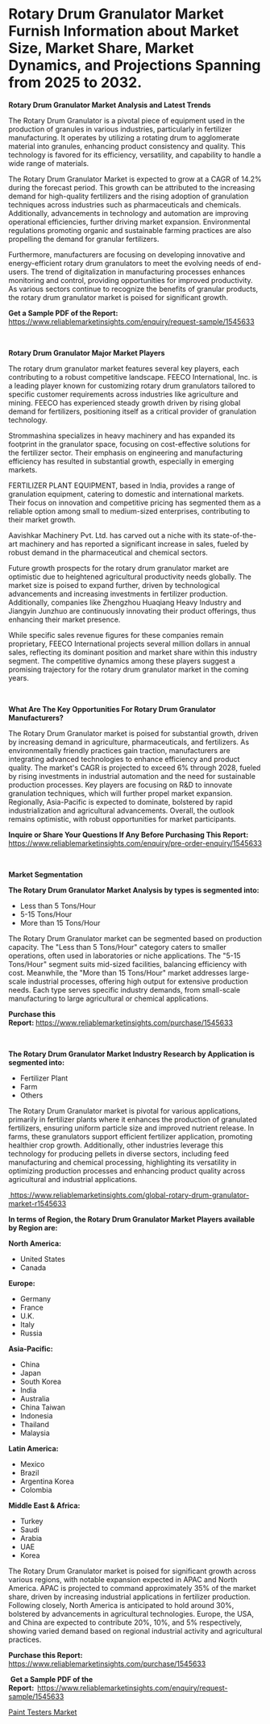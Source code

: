 <p><h1>Rotary Drum Granulator Market Furnish Information about Market Size, Market Share, Market Dynamics, and Projections Spanning from 2025 to 2032.</h1></p><p><strong>Rotary Drum Granulator Market Analysis and Latest Trends</strong></p>
<p><p>The Rotary Drum Granulator is a pivotal piece of equipment used in the production of granules in various industries, particularly in fertilizer manufacturing. It operates by utilizing a rotating drum to agglomerate material into granules, enhancing product consistency and quality. This technology is favored for its efficiency, versatility, and capability to handle a wide range of materials.</p><p>The Rotary Drum Granulator Market is expected to grow at a CAGR of 14.2% during the forecast period. This growth can be attributed to the increasing demand for high-quality fertilizers and the rising adoption of granulation techniques across industries such as pharmaceuticals and chemicals. Additionally, advancements in technology and automation are improving operational efficiencies, further driving market expansion. Environmental regulations promoting organic and sustainable farming practices are also propelling the demand for granular fertilizers.</p><p>Furthermore, manufacturers are focusing on developing innovative and energy-efficient rotary drum granulators to meet the evolving needs of end-users. The trend of digitalization in manufacturing processes enhances monitoring and control, providing opportunities for improved productivity. As various sectors continue to recognize the benefits of granular products, the rotary drum granulator market is poised for significant growth.</p></p>
<p><strong>Get a Sample PDF of the Report:&nbsp;</strong> <a href="https://www.reliablemarketinsights.com/enquiry/request-sample/1545633?utm_campaign=1558&utm_medium=2&utm_source=Github&utm_content=ia&utm_term=08042025&utm_id=rotary-drum-granulator">https://www.reliablemarketinsights.com/enquiry/request-sample/1545633</a></p>
<p>&nbsp;</p>
<p><strong>Rotary Drum Granulator Major Market Players</strong></p>
<p><p>The rotary drum granulator market features several key players, each contributing to a robust competitive landscape. FEECO International, Inc. is a leading player known for customizing rotary drum granulators tailored to specific customer requirements across industries like agriculture and mining. FEECO has experienced steady growth driven by rising global demand for fertilizers, positioning itself as a critical provider of granulation technology.</p><p>Strommashina specializes in heavy machinery and has expanded its footprint in the granulator space, focusing on cost-effective solutions for the fertilizer sector. Their emphasis on engineering and manufacturing efficiency has resulted in substantial growth, especially in emerging markets.</p><p>FERTILIZER PLANT EQUIPMENT, based in India, provides a range of granulation equipment, catering to domestic and international markets. Their focus on innovation and competitive pricing has segmented them as a reliable option among small to medium-sized enterprises, contributing to their market growth.</p><p>Aavishkar Machinery Pvt. Ltd. has carved out a niche with its state-of-the-art machinery and has reported a significant increase in sales, fueled by robust demand in the pharmaceutical and chemical sectors.</p><p>Future growth prospects for the rotary drum granulator market are optimistic due to heightened agricultural productivity needs globally. The market size is poised to expand further, driven by technological advancements and increasing investments in fertilizer production. Additionally, companies like Zhengzhou Huaqiang Heavy Industry and Jiangyin Junzhuo are continuously innovating their product offerings, thus enhancing their market presence.</p><p>While specific sales revenue figures for these companies remain proprietary, FEECO International projects several million dollars in annual sales, reflecting its dominant position and market share within this industry segment. The competitive dynamics among these players suggest a promising trajectory for the rotary drum granulator market in the coming years.</p></p>
<p>&nbsp;</p>
<p><strong>What Are The Key Opportunities For Rotary Drum Granulator Manufacturers?</strong></p>
<p><p>The Rotary Drum Granulator market is poised for substantial growth, driven by increasing demand in agriculture, pharmaceuticals, and fertilizers. As environmentally friendly practices gain traction, manufacturers are integrating advanced technologies to enhance efficiency and product quality. The market's CAGR is projected to exceed 6% through 2028, fueled by rising investments in industrial automation and the need for sustainable production processes. Key players are focusing on R&D to innovate granulation techniques, which will further propel market expansion. Regionally, Asia-Pacific is expected to dominate, bolstered by rapid industrialization and agricultural advancements. Overall, the outlook remains optimistic, with robust opportunities for market participants.</p></p>
<p><strong>Inquire or Share Your Questions If Any Before Purchasing This Report:</strong> <a href="https://www.reliablemarketinsights.com/enquiry/pre-order-enquiry/1545633?utm_campaign=1558&utm_medium=2&utm_source=Github&utm_content=ia&utm_term=08042025&utm_id=rotary-drum-granulator">https://www.reliablemarketinsights.com/enquiry/pre-order-enquiry/1545633</a></p>
<p>&nbsp;</p>
<p><strong>Market Segmentation</strong></p>
<p><strong>The Rotary Drum Granulator Market Analysis by types is segmented into:</strong></p>
<p><ul><li>Less than 5 Tons/Hour</li><li>5-15 Tons/Hour</li><li>More than 15 Tons/Hour</li></ul></p>
<p><p>The Rotary Drum Granulator market can be segmented based on production capacity. The "Less than 5 Tons/Hour" category caters to smaller operations, often used in laboratories or niche applications. The "5-15 Tons/Hour" segment suits mid-sized facilities, balancing efficiency with cost. Meanwhile, the "More than 15 Tons/Hour" market addresses large-scale industrial processes, offering high output for extensive production needs. Each type serves specific industry demands, from small-scale manufacturing to large agricultural or chemical applications.</p></p>
<p><strong>Purchase this Report:&nbsp;</strong><a href="https://www.reliablemarketinsights.com/purchase/1545633?utm_campaign=1558&utm_medium=2&utm_source=Github&utm_content=ia&utm_term=08042025&utm_id=rotary-drum-granulator">https://www.reliablemarketinsights.com/purchase/1545633</a></p>
<p>&nbsp;</p>
<p><strong>The Rotary Drum Granulator Market Industry Research by Application is segmented into:</strong></p>
<p><ul><li>Fertilizer Plant</li><li>Farm</li><li>Others</li></ul></p>
<p><p>The Rotary Drum Granulator market is pivotal for various applications, primarily in fertilizer plants where it enhances the production of granulated fertilizers, ensuring uniform particle size and improved nutrient release. In farms, these granulators support efficient fertilizer application, promoting healthier crop growth. Additionally, other industries leverage this technology for producing pellets in diverse sectors, including feed manufacturing and chemical processing, highlighting its versatility in optimizing production processes and enhancing product quality across agricultural and industrial applications.</p></p>
<p><a href="https://www.reliablemarketinsights.com/global-rotary-drum-granulator-market-r1545633?utm_campaign=1558&utm_medium=2&utm_source=Github&utm_content=ia&utm_term=08042025&utm_id=rotary-drum-granulator">&nbsp;https://www.reliablemarketinsights.com/global-rotary-drum-granulator-market-r1545633</a></p>
<p><strong>In terms of Region, the Rotary Drum Granulator Market Players available by Region are:</strong></p>
<p>
    <p> <strong> North America: </strong>
        <ul>
            <li>United States</li>
            <li>Canada</li>
        </ul>
        </p> 
    <p> <strong> Europe: </strong>
        <ul>
            <li>Germany</li>
            <li>France</li>
            <li>U.K.</li>
            <li>Italy</li>
            <li>Russia</li>
        </ul>
        </p> 
    <p> <strong> Asia-Pacific: </strong>
        <ul>
            <li>China</li>
            <li>Japan</li>
            <li>South Korea</li>
            <li>India</li>
            <li>Australia</li>
            <li>China Taiwan</li>
            <li>Indonesia</li>
            <li>Thailand</li>
            <li>Malaysia</li>
        </ul>
        </p> 
    <p> <strong> Latin America: </strong>
        <ul>
            <li>Mexico</li>
            <li>Brazil</li>
            <li>Argentina Korea</li>
            <li>Colombia</li>
        </ul>
        </p> 
    <p> <strong> Middle East & Africa: </strong>
        <ul>
            <li>Turkey</li>
            <li>Saudi</li>
            <li>Arabia</li>
            <li>UAE</li>
            <li>Korea</li>
        </ul>
    </p>
    </p>
<p><p>The Rotary Drum Granulator market is poised for significant growth across various regions, with notable expansion expected in APAC and North America. APAC is projected to command approximately 35% of the market share, driven by increasing industrial applications in fertilizer production. Following closely, North America is anticipated to hold around 30%, bolstered by advancements in agricultural technologies. Europe, the USA, and China are expected to contribute 20%, 10%, and 5% respectively, showing varied demand based on regional industrial activity and agricultural practices.</p></p>
<p><strong>Purchase this Report: </strong><a href="https://www.reliablemarketinsights.com/purchase/1545633?utm_campaign=1558&utm_medium=2&utm_source=Github&utm_content=ia&utm_term=08042025&utm_id=rotary-drum-granulator">https://www.reliablemarketinsights.com/purchase/1545633</a></p>
<p>&nbsp;<strong>Get a Sample PDF of the Report:&nbsp;&nbsp;</strong><a href="https://www.reliablemarketinsights.com/enquiry/request-sample/1545633?utm_campaign=1558&utm_medium=2&utm_source=Github&utm_content=ia&utm_term=08042025&utm_id=rotary-drum-granulator">https://www.reliablemarketinsights.com/enquiry/request-sample/1545633</a></p>
<p><strong></strong></p>
<p><p><a href="https://github.com/seyalshudae7/Market-Research-Report-List-1/blob/main/paint-testers-market.md?utm_campaign=1558&utm_medium=2&utm_source=Github&utm_content=ia&utm_term=08042025&utm_id=rotary-drum-granulator">Paint Testers Market</a></p></p>